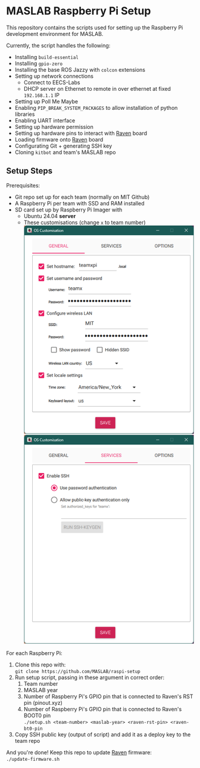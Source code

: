 # MASLAB Raspberry Pi Setup

This repository contains the scripts used for setting up the Raspberry Pi development environment for MASLAB.

Currently, the script handles the following:
- Installing `build-essential`
- Installing `gpio-zero`
- Installing the base ROS Jazzy with `colcon` extensions
- Setting up network connections
    - Connect to EECS-Labs
    - DHCP server on Ethernet to remote in over ethernet at fixed `192.168.1.1` IP
- Setting up Poll Me Maybe
- Enabling `PIP_BREAK_SYSTEM_PACKAGES` to allow installation of python libraries
- Enabling UART interface
- Setting up hardware permission
- Setting up hardware pins to interact with [Raven](https://github.com/MASLAB/raven) board
- Loading firmware onto [Raven](https://github.com/MASLAB/raven) board
- Configurating Git + generating SSH key
- Cloning `kitbot` and team's MASLAB repo 

## Setup Steps

Prerequisites:
- Git repo set up for each team (normally on MIT Github)
- A Raspberry Pi per team with SSD and RAM installed
- SD card set up by Raspberry Pi Imager with
    - Ubuntu 24.04 **server**
    - These customisations (change `x` to team number)  
    ![general](images/imager-general.png)  
    ![services](images/imager-services.png)  

For each Raspberry Pi:  
1. Clone this repo with:  
    `git clone https://github.com/MASLAB/raspi-setup`
2. Run setup script, passing in these argument in correct order:  
    1. Team number
    2. MASLAB year
    3. Number of Raspberry Pi's GPIO pin that is connected to Raven's RST pin (pinout.xyz) 
    4. Number of Raspberry Pi's GPIO pin that is connected to Raven's BOOT0 pin  
    `./setup.sh <team-number> <maslab-year> <raven-rst-pin> <raven-bt0-pin`
3. Copy SSH public key (output of script) and add it as a deploy key to the team repo
   
And you're done! Keep this repo to update [Raven](https://github.com/MASLAB/raven) firmware:  
`./update-firmware.sh`